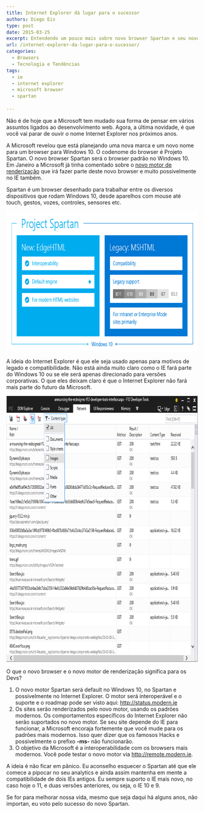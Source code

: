 ```yaml
---
title: Internet Explorer dá lugar para o sucessor
authors: Diego Eis
type: post
date: 2015-03-25
excerpt: Entendendo um pouco mais sobre novo browser Spartan e seu novo motor de renderização.
url: /internet-explorer-da-lugar-para-o-sucessor/
categories:
  - Browsers
  - Tecnologia e Tendências
tags:
  - ie
  - internet explorer
  - microsoft browser
  - spartan

---
```

Não é de hoje que a Microsoft tem mudado sua forma de pensar em vários assuntos ligados ao desenvolvimento web. Agora, a última novidade, é que você vai parar de ouvir o nome Internet Explorer nos próximos anos. 

A Microsoft revelou que está planejando uma nova marca e um novo nome para um browser para Windows 10. O codenome do browser é Projeto Spartan. O novo browser Spartan será o browser padrão no Windows 10. Em Janeiro a Microsoft já tinha comentado sobre o [novo motor de renderização][1] que irá fazer parte deste novo browser e muito possivelmente no IE também.

Spartan é um browser desenhado para trabalhar entre os diversos dispositivos que rodam Windows 10, desde aparelhos com mouse até touch, gestos, vozes, controles, sensores etc.

<img src="https://raw.githubusercontent.com/diegoeis/tableless-static-images/master/2015/03/1541.project-spartan-diagram.gif" alt="1541.project-spartan-diagram" width="739" height="370" class="alignnone size-full wp-image-47933" />

A ideia do Internet Explorer é que ele seja usado apenas para motivos de legado e compatibilidade. Não está ainda muito claro como o IE fará parte do Windows 10 ou se ele será apenas direcionado para versões corporativas. O que eles deixam claro é que o Internet Explorer não fará mais parte do futuro da Microsoft.

<img src="https://raw.githubusercontent.com/diegoeis/tableless-static-images/master/2015/03/7041.psatwjpb-image4.png" alt="7041.psatwjpb-image4" width="924" height="700" class="alignnone size-full wp-image-47934" />

O que o novo browser e o novo motor de renderização significa para os Devs?

  1. O novo motor Spartan será default no Windows 10, no Spartan e possivelmente no Internet Explorer. O motor será interoperável e o suporte e o roadmap pode ser visto aqui: <http://status.modern.ie>
  2. Os sites serão renderizados pelo novo motor, usando os padrões modernos. Os comportamentos específicos do Internet Explorer não serão suportados no novo motor. Se seu site depende do IE para funcionar, a Microsoft encoraja fortemente que você mude para os padrões mais modernos. Isso quer dizer que os famosos Hacks e possivelmente o prefixo **-ms-** não funcionarão.
  3. O objetivo da Microsoft é a interoperabilidade com os browsers mais modernos. Você pode testar o novo motor via <http://remote.modern.ie>.

A ideia é não ficar em pânico. Eu aconselho esquecer o Spartan até que ele comece a pipocar no seu analytics e ainda assim mantenha em mente a compatibilidade de dois IEs antigos. Eu sempre suporto o IE mais novo, no caso hoje o 11, e duas versões anteriores, ou seja, o IE 10 e 9.

Se for para melhorar nossa vida, mesmo que seja daqui há alguns anos, não importan, eu voto pelo sucesso do novo Spartan.

 [1]: http://blogs.msdn.com/b/ie/archive/2015/01/22/project-spartan-and-the-windows-10-january-preview-build.aspx
